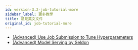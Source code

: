 ```yaml
---
id: version-3.2-job-tutorial-more
sidebar_label: 更多教學
title: 請見英文文件
original_id: job-tutorial-more
---
```


+ [(Advanced) Use Job Submission to Tune Hyperparameters](../job-submission-tutorial-p3)
+ [(Advanced) Model Serving by Seldon](../job-submission-tutorial-p4)